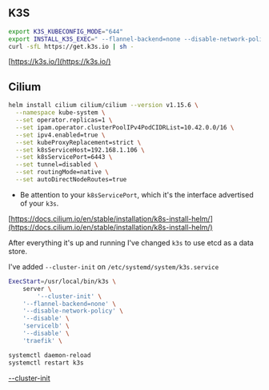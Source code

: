## K3S

```bash
export K3S_KUBECONFIG_MODE="644"
export INSTALL_K3S_EXEC=" --flannel-backend=none --disable-network-policy --disable servicelb --disable traefik" 
curl -sfL https://get.k3s.io | sh -
```
[https://k3s.io/](https://k3s.io/)

## Cilium 

```bash
helm install cilium cilium/cilium --version v1.15.6 \
  --namespace kube-system \
  --set operator.replicas=1 \
  --set ipam.operator.clusterPoolIPv4PodCIDRList=10.42.0.0/16 \
  --set ipv4.enabled=true \
  --set kubeProxyReplacement=strict \
  --set k8sServiceHost=192.168.1.106 \
  --set k8sServicePort=6443 \
  --set tunnel=disabled \
  --set routingMode=native \
  --set autoDirectNodeRoutes=true
```
* Be attention to your `k8sServicePort`, which it's the interface advertised of your `k3s`.

[https://docs.cilium.io/en/stable/installation/k8s-install-helm/](https://docs.cilium.io/en/stable/installation/k8s-install-helm/)

After everything it's up and running I've changed `k3s` to use etcd as a data store.

I've added `--cluster-init` on `/etc/systemd/system/k3s.service`

```bash
ExecStart=/usr/local/bin/k3s \
    server \
        '--cluster-init' \
	'--flannel-backend=none' \
	'--disable-network-policy' \
	'--disable' \
	'servicelb' \
	'--disable' \
	'traefik' \
```

```bash
systemctl daemon-reload
systemctl restart k3s
```

[--cluster-init](https://docs.k3s.io/cli/server#:~:text=join%20a%20cluster-,%2D%2Dcluster%2Dinit,-K3S_CLUSTER_INIT)

